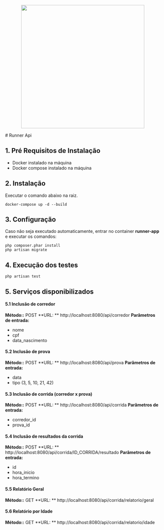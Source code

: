 <p align="center"><a href="https://laravel.com" target="_blank"><img src="https://www.flaticon.com/svg/static/icons/svg/606/606712.svg" width="400"></a></p>
# Runner Api

## 1. Pré Requisitos de Instalação

- Docker instalado na máquina
- Docker compose instalado na máquina

## 2. Instalação

Executar o comando abaixo na raiz. 

    docker-compose up -d --build 

## 3. Configuração

Caso não seja executado automaticamente, entrar no container **runner-app** e executar os comandos:

    php composer.phar install
    php artisan migrate


## 4. Execução dos testes

    php artisan test

## 5. Serviços disponibilizados

#### 5.1 Inclusão de corredor

**Método::** POST 
**URL: ** http://localhost:8080/api/corredor
**Parâmetros de entrada:** 

- nome
- cpf
- data_nascimento

#### 5.2 Inclusão de prova

**Método::** POST 
**URL: ** http://localhost:8080/api/prova
**Parâmetros de entrada:** 

- data
- tipo (3, 5, 10, 21, 42)

#### 5.3 Inclusão de corrida (corredor x prova)

**Método::** POST 
**URL: ** http://localhost:8080/api/corrida
**Parâmetros de entrada:** 

- corredor_id
- prova_id

#### 5.4 Inclusão de resultados da corrida

**Método::** POST 
**URL: ** http://localhost:8080/api/corrida/ID_CORRIDA/resultado
**Parâmetros de entrada:** 

- id
- hora_inicio
- hora_termino

#### 5.5 Relatório Geral

**Método::** GET 
**URL: ** http://localhost:8080/api/corrida/relatorio/geral

#### 5.6 Relatório por Idade

**Método::** GET 
**URL: ** http://localhost:8080/api/corrida/relatorio/idade


